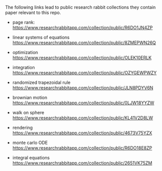 The following links lead to public research rabbit collections
they contain paper relevant to this repo.

- page rank:
  https://www.researchrabbitapp.com/collection/public/R6DO1JN4ZP

- linear systems of equations
  https://www.researchrabbitapp.com/collection/public/8ZMEPWN26Q

- optimization
  https://www.researchrabbitapp.com/collection/public/OLEK10ERLK

- integration
  https://www.researchrabbitapp.com/collection/public/OZYGEWPWZY

- randomized trapezoidal rule
  https://www.researchrabbitapp.com/collection/public/JLN8PDYV6N

- brownian motion
  https://www.researchrabbitapp.com/collection/public/0LJW18YYZW

- walk on sphere
  https://www.researchrabbitapp.com/collection/public/KL41V2D8LW

- rendering
  https://www.researchrabbitapp.com/collection/public/4673V75YZX

- monte carlo ODE
  https://www.researchrabbitapp.com/collection/public/R6DO18E8ZP

- integral equations
  https://www.researchrabbitapp.com/collection/public/2651VK75ZM
